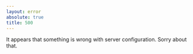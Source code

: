 ```yaml
---
layout: error
absolute: true
title: 500
---
```


It appears that something is wrong with server configuration. Sorry about that.
